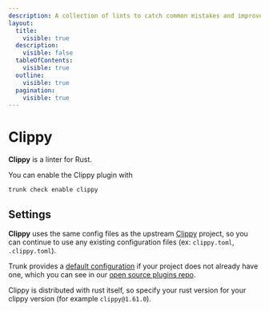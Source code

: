 ```yaml
---
description: A collection of lints to catch common mistakes and improve your Rust code.
layout:
  title:
    visible: true
  description:
    visible: false
  tableOfContents:
    visible: true
  outline:
    visible: true
  pagination:
    visible: true
---
```


# Clippy

**Clippy** is a linter for Rust.

You can enable the Clippy plugin with

```shell
trunk check enable clippy
```

## Settings


**Clippy** uses the same config files as the
upstream [Clippy](https://doc.rust-lang.org/clippy/) project, so you can continue to use any
existing configuration files (ex: `clippy.toml`, `.clippy.toml`).
    

Trunk provides a [default configuration](https://github.com/trunk-io/plugins/tree/main/linters/clippy) if your project does not already have one,
which you can see in our [open source plugins repo](https://github.com/trunk-io/plugins/tree/main).

Clippy is distributed with rust itself, so specify your rust version for your clippy version (for example `clippy@1.61.0`).



